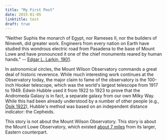 ```yaml
---
title: "My First Post"
date: 2015-01-05
linktitle: test
draft: true
---
```


"Neither Suphis the monarch of Egypt, nor Rameses II, nor the builders of
Nineveh, did greater work.  Engineers from every nation on Earth have studied
this wondrous electric road from Pasadena to the base of Mount Lowe and have
pronounced it one of the chief monuments reared by human hands." -- [Edgar L.
Larkin, 1901](https://ui.adsabs.harvard.edu/abs/1901PA......9..359L/abstract).

In astronomical circles, the Mount Wilson Observatory commands a great deal of
historic reverence.  While much interesting work continues at the Observatory
today, the major claim to fame of the observatory is the 100-inch Hooker
telescope, which was the world's largest telescope from 1917 to 1949.  Edwin
Hubble used it from 1922 to 1923 to prove that the Andromeda Galaxy is in fact,
a separate galaxy from our own Milky Way.  While this had been already
understood by a number of other people (e.g., [Öpik
1922](https://articles.adsabs.harvard.edu/pdf/1922ApJ....55..406O)), Hubble's
method was based on an independent distance indicator: the Cepheids.

This story is not about the Mount Wilson Observatory.  This story is about the
Mount Lowe Observatory, which existed [about 7
miles](https://www.google.com/maps/dir/Mount+Wilson+Observatory,+Los+Angeles,+CA/White+City+Ruins,+Mount+Lowe+Railway+Trail,+Altadena,+CA+91001/@34.2246274,-118.1102348,7657m/data=!3m1!1e3!4m14!4m13!1m5!1m1!1s0x80c2dd9b23b6b8ad:0xc1b07c9a2e81b477!2m2!1d-118.0572966!2d34.2252867!1m5!1m1!1s0x80c2c2b1d6d825f3:0x8b19023d042d0724!2m2!1d-118.1205057!2d34.2109791!3e2!5m1!1e4?hl=en)
from its larger, Eastern counterpart.

